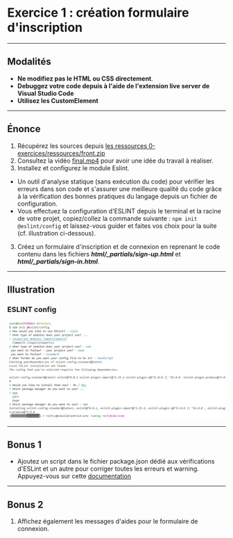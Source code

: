 # Exercice 1 : création formulaire d'inscription

---

## Modalités

- **Ne modifiez pas le HTML ou CSS directement**.
- **Debuggez votre code depuis à l'aide de l'extension live server de Visual Studio Code**
- **Utilisez les CustomElement**

---

## Énonce

1. Récupérez les sources depuis [les ressources 0-exercices/ressources/front.zip](./ressources/front.zip)
2. Consultez la vidéo [final.mp4](./ressources/videos/final.mp4) pour avoir une idée du travail à réaliser.
3. Installez et configurez le module Eslint.
- Un outil d'analyse statique (sans exécution du code) pour vérifier les erreurs dans son code et s'assurer une meilleure qualité du code grâce à la vérification des bonnes pratiques du langage depuis un fichier de configuration.
- Vous effectuez la configuration d'ESLINT depuis le terminal et la racine de votre projet, copiez/collez la commande suivante : `npm init @eslint/config` et laissez-vous guider et faites vos choix pour la suite (cf. illustration ci-dessous).
3. Créez un formulaire d'inscription et de connexion en reprenant le code contenu dans les fichiers ***html/_partials/sign-up.html*** et ***html/_partials/sign-in.html***.

---

## Illustration

### ESLINT config

![eslint](./ressources/img/eslint.png)

---

## Bonus 1

- Ajoutez un script dans le fichier package.json dédié aux vérifications d'ESLint et un autre pour corriger toutes les erreurs et warning.
Appuyez-vous sur cette [documentation](https://eslint.org/docs/latest/use/command-line-interface) 

---

## Bonus 2

1. Affichez également les messages d'aides pour le formulaire de connexion.